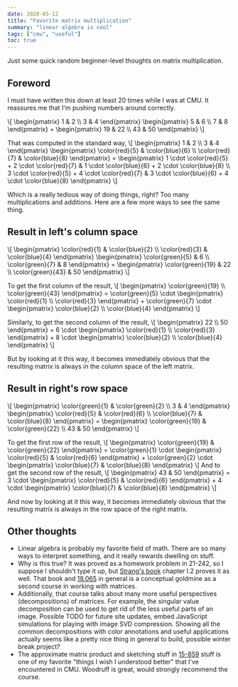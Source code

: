 ```yaml
---
date: 2020-05-12
title: "Favorite matrix multiplication"
summary: "linear algebra is cool"
tags: ["cmu", "useful"]
toc: true
---
```


Just some quick random beginner-level thoughts on matrix multiplication.

## Foreword

I must have written this down at least 20 times while I was at CMU. It reassures me that I'm pushing numbers around correctly.

\\[
\begin{pmatrix}
1 & 2 \\\\
3 & 4
\end{pmatrix}
\begin{pmatrix}
5 & 6 \\\\
7 & 8
\end{pmatrix}
\=
\begin{pmatrix}
19 & 22 \\\\
43 & 50
\end{pmatrix}
\\]

That was computed in the standard way,
\\[
\begin{pmatrix}
1 & 2 \\\\
3 & 4
\end{pmatrix}
\begin{pmatrix}
\color{red}{5} & \color{blue}{6} \\\\
\color{red}{7} & \color{blue}{8}
\end{pmatrix}
\=
\begin{pmatrix}
1 \cdot \color{red}{5} + 2 \cdot \color{red}{7} & 1 \cdot \color{blue}{6} + 2 \cdot \color{blue}{8} \\\\
3 \cdot \color{red}{5} + 4 \cdot \color{red}{7} & 3 \cdot \color{blue}{6} + 4 \cdot \color{blue}{8}
\end{pmatrix}
\\]

Which is a really tedious way of doing things, right? Too many multiplications and additions. Here are a few more ways to see the same thing.

## Result in left's column space

\\[
\begin{pmatrix}
\color{red}{1} & \color{blue}{2} \\\\
\color{red}{3} & \color{blue}{4}
\end{pmatrix}
\begin{pmatrix}
\color{green}{5} & 6 \\\\
\color{green}{7} & 8
\end{pmatrix}
\=
\begin{pmatrix}
\color{green}{19} & 22 \\\\
\color{green}{43} & 50
\end{pmatrix}
\\]

To get the first column of the result,
\\[
\begin{pmatrix}
\color{green}{19} \\\\
\color{green}{43}
\end{pmatrix}
\=
\color{green}{5} \cdot
\begin{pmatrix}
\color{red}{1} \\\\
\color{red}{3}
\end{pmatrix}
+
\color{green}{7} \cdot
\begin{pmatrix}
\color{blue}{2} \\\\
\color{blue}{4}
\end{pmatrix}
\\]

Similarly, to get the second column of the result,
\\[
\begin{pmatrix}
22 \\\\
50
\end{pmatrix}
\=
6 \cdot
\begin{pmatrix}
\color{red}{1} \\\\
\color{red}{3}
\end{pmatrix}
+
8 \cdot
\begin{pmatrix}
\color{blue}{2} \\\\
\color{blue}{4}
\end{pmatrix}
\\]

But by looking at it this way, it becomes immediately obvious that the resulting matrix is always in the column space of the left matrix.

## Result in right's row space

\\[
\begin{pmatrix}
\color{green}{1} & \color{green}{2} \\\\
3 & 4
\end{pmatrix}
\begin{pmatrix}
\color{red}{5} & \color{red}{6} \\\\
\color{blue}{7} & \color{blue}{8}
\end{pmatrix}
\=
\begin{pmatrix}
\color{green}{19} & \color{green}{22} \\\\
43 & 50
\end{pmatrix}
\\]

To get the first row of the result,
\\[
\begin{pmatrix}
\color{green}{19} & \color{green}{22}
\end{pmatrix}
\=
\color{green}{1} \cdot
\begin{pmatrix}
\color{red}{5} & \color{red}{6}
\end{pmatrix}
+
\color{green}{2} \cdot
\begin{pmatrix}
\color{blue}{7} & \color{blue}{8}
\end{pmatrix}
\\]
And to get the second row of the result,
\\[
\begin{pmatrix}
43 & 50
\end{pmatrix}
\=
3 \cdot
\begin{pmatrix}
\color{red}{5} & \color{red}{6}
\end{pmatrix}
+
4 \cdot
\begin{pmatrix}
\color{blue}{7} & \color{blue}{8}
\end{pmatrix}
\\]

And now by looking at it this way, it becomes immediately obvious that the resulting matrix is always in the row space of the right matrix.

## Other thoughts

- Linear algebra is probably my favorite field of math. There are so many ways to interpret something, and it really rewards dwelling on stuff.
- Why is this true? It was proved as a homework problem in 21-242, so I suppose I shouldn't type it up, but [Strang's book](https://math.mit.edu/~gs/learningfromdata/) chapter I.2 proves it as well. That book and [18.065](https://ocw.mit.edu/courses/mathematics/18-065-matrix-methods-in-data-analysis-signal-processing-and-machine-learning-spring-2018/) in general is a conceptual goldmine as a second course in working with matrices.
- Additionally, that course talks about many more useful perspectives (decompositions) of matrices. For example, the singular value decomposition can be used to get rid of the less useful parts of an image. Possible TODO for future site updates, embed JavaScript simulations for playing with image SVD compression. Showing all the common decompositions with color annotations and useful applications actually seems like a pretty nice thing in general to build, possible winter break project?
- The approximate matrix product and sketching stuff in [15-859](http://www.cs.cmu.edu/~dwoodruf/teaching/15859-fall19/index.html) stuff is one of my favorite "things I wish I understood better" that I've encountered in CMU. Woodruff is great, would strongly recommend the course.
